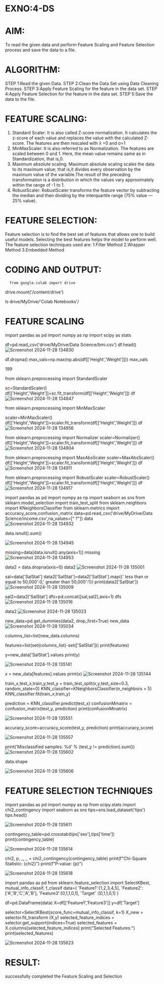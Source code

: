 # EXNO:4-DS
# AIM:
To read the given data and perform Feature Scaling and Feature Selection process and save the
data to a file.

# ALGORITHM:
STEP 1:Read the given Data.
STEP 2:Clean the Data Set using Data Cleaning Process.
STEP 3:Apply Feature Scaling for the feature in the data set.
STEP 4:Apply Feature Selection for the feature in the data set.
STEP 5:Save the data to the file.

# FEATURE SCALING:
1. Standard Scaler: It is also called Z-score normalization. It calculates the z-score of each value and replaces the value with the calculated Z-score. The features are then rescaled with x̄ =0 and σ=1
2. MinMaxScaler: It is also referred to as Normalization. The features are scaled between 0 and 1. Here, the mean value remains same as in Standardization, that is,0.
3. Maximum absolute scaling: Maximum absolute scaling scales the data to its maximum value; that is,it divides every observation by the maximum value of the variable.The result of the preceding transformation is a distribution in which the values vary approximately within the range of -1 to 1.
4. RobustScaler: RobustScaler transforms the feature vector by subtracting the median and then dividing by the interquartile range (75% value — 25% value).

# FEATURE SELECTION:
Feature selection is to find the best set of features that allows one to build useful models. Selecting the best features helps the model to perform well.
The feature selection techniques used are:
1.Filter Method
2.Wrapper Method
3.Embedded Method

# CODING AND OUTPUT:
      from google.colab import drive
drive.mount('/content/drive')

ls drive/MyDrive/'Colab Notebooks'/

# **FEATURE SCALING**

import pandas as pd
import numpy as np
import scipy as stats

df=pd.read_csv('drive/MyDrive/Data Science/bmi.csv')
df.head()
![Screenshot 2024-11-28 134830](https://github.com/user-attachments/assets/38b737cc-f0e2-45b5-9c34-cce539f94849)

df.dropna()
max_vals=np.max(np.abs(df[['Height','Weight']]))
max_vals

199

from sklearn.preprocessing import StandardScaler

sc=StandardScaler()
df[['Height','Weight']]=sc.fit_transform(df[['Height','Weight']]) 
 df
![Screenshot 2024-11-28 134847](https://github.com/user-attachments/assets/7f498f9c-af74-46e4-a695-bba30454d3d8)


from sklearn.preprocessing import MinMaxScaler

scaler=MinMaxScaler()
df[['Height','Weight']]=scaler.fit_transform(df[['Height','Weight']])
df
![Screenshot 2024-11-28 134856](https://github.com/user-attachments/assets/1aaf4a7e-6d28-4588-8ce2-ced8ba28f23d)

from sklearn.preprocessing import Normalizer
scaler=Normalizer()
df[['Height','Weight']]=scaler.fit_transform(df[['Height','Weight']])
df
![Screenshot 2024-11-28 134904](https://github.com/user-attachments/assets/1ed2c679-e73d-450a-832f-ffb5dccda288)

from sklearn.preprocessing import MaxAbsScaler
scaler=MaxAbsScaler()
df[['Height','Weight']]=scaler.fit_transform(df[['Height','Weight']])
df
![Screenshot 2024-11-28 134911](https://github.com/user-attachments/assets/b52caacb-f2f1-4738-81a7-3ef5dd3996ac)

from sklearn.preprocessing import RobustScaler
scaler=RobustScaler()
df[['Height','Weight']]=scaler.fit_transform(df[['Height','Weight']])
df
![Screenshot 2024-11-28 134917](https://github.com/user-attachments/assets/06517dcf-898b-4447-b21a-a28187c92f88)

import pandas as pd
import numpy as np
import seaborn as sns
from sklearn.model_selection import train_test_split
from sklearn.neighbors import KNeighborsClassifier
from sklearn.metrics import accuracy_score,confusion_matrix
data=pd.read_csv('drive/MyDrive/Data Science/income.csv',na_values=[" ?"])
data
![Screenshot 2024-11-28 134932](https://github.com/user-attachments/assets/7b71e752-4f40-464d-802a-305143df3522)


data.isnull().sum()

![Screenshot 2024-11-28 134945](https://github.com/user-attachments/assets/5bf87e09-8cea-4b3a-af63-b543ff04373a)

missing=data[data.isnull().any(axis=1)]
missing
![Screenshot 2024-11-28 134953](https://github.com/user-attachments/assets/bfc4143f-7426-4e33-a40a-0438b41993cc)

data2 = data.dropna(axis=0)
data2
![Screenshot 2024-11-28 135001](https://github.com/user-attachments/assets/55230dbc-c0d7-42d6-afe5-1562677f8233)

sal=data['SalStat']
data2['SalStat']=data2['SalStat'].map({' less than or equal to 50,000':0,' greater than 50,000':1})
print(data2['SalStat'])
![Screenshot 2024-11-28 135009](https://github.com/user-attachments/assets/e1991ca0-a818-41ad-9adb-0a7012991a27)

sal2=data2['SalStat']
dfs=pd.concat([sal,sal2],axis=1)
dfs
![Screenshot 2024-11-28 135016](https://github.com/user-attachments/assets/1f17d7cb-0b2e-4041-9906-ea48b14a9fab)

data2
![Screenshot 2024-11-28 135023](https://github.com/user-attachments/assets/c8a3544d-5dfe-48a1-9749-7b1d3a0ac48b)

new_data=pd.get_dummies(data2, drop_first=True)
new_data
![Screenshot 2024-11-28 135034](https://github.com/user-attachments/assets/efb8a360-a409-4dee-a963-63e714c0d5ef)

columns_list=list(new_data.columns)

features=list(set(columns_list)-set(['SalStat']))
print(features)

y=new_data['SalStat'].values
print(y)

![Screenshot 2024-11-28 135141](https://github.com/user-attachments/assets/1158ce13-6267-420d-ba29-ea4f4df7df24)

x = new_data[features].values
print(x)
![Screenshot 2024-11-28 135144](https://github.com/user-attachments/assets/d274100b-3090-4674-8441-2e9fe0d63a92)

train_x,test_x,train_y,test_y = train_test_split(x,y,test_size=0.3, random_state=0)
KNN_classifier=KNeighborsClassifier(n_neighbors = 5)
KNN_classifier.fit(train_x,train_y)

prediction = KNN_classifier.predict(test_x)
confusionMmatrix = confusion_matrix(test_y, prediction)
print(confusionMmatrix)

![Screenshot 2024-11-28 135551](https://github.com/user-attachments/assets/d078bb3c-8a2e-4652-a9bc-f1e2d4e08d2e)

accuracy_score=accuracy_score(test_y, prediction)
print(accuracy_score)

![Screenshot 2024-11-28 135557](https://github.com/user-attachments/assets/acec7d7a-0198-4366-8271-c9f90614882e)

print('Misclassified samples: %d' % (test_y != prediction).sum())
![Screenshot 2024-11-28 135602](https://github.com/user-attachments/assets/3ea67e20-ea92-420e-815c-8739c6ca019f)

data.shape

![Screenshot 2024-11-28 135606](https://github.com/user-attachments/assets/efaa55aa-33a5-4312-9685-423b58c3da1c)

# **FEATURE SELECTION TECHNIQUES**

import pandas as pd
import numpy as np
from scipy.stats import chi2_contingency
import seaborn as sns
tips=sns.load_dataset('tips')
tips.head()

![Screenshot 2024-11-28 135611](https://github.com/user-attachments/assets/de5ed262-c7f9-4ab9-b0f9-d84128e651c7)

contingency_table=pd.crosstab(tips['sex'],tips['time'])
print(contingency_table)

![Screenshot 2024-11-28 135614](https://github.com/user-attachments/assets/3f362d76-3d57-48a9-920d-c0dafe31ead8)

chi2, p, _, _ = chi2_contingency(contingency_table)
print(f"Chi-Square Statistic: {chi2}")
print(f"P-value: {p}")

![Screenshot 2024-11-28 135618](https://github.com/user-attachments/assets/4bcb7b45-8ba1-4a79-9698-cabdb12738e4)

import pandas as pd
from sklearn.feature_selection import SelectKBest, mutual_info_classif, f_classif
data={
    'Feature1':[1,2,3,4,5],
    'Feature2': ['A','B','C','A','B'],
    'Feature3':[0,1,1,0,1],
    'Target' :[0,1,1,0,1]
}

df=pd.DataFrame(data)
X=df[['Feature1','Feature3']]
y=df['Target']

selector=SelectKBest(score_func=mutual_info_classif, k=1)
X_new = selector.fit_transform (X,y)
selected_feature_indices = selector.get_support(indices=True)
selected_features = X.columns[selected_feature_indices]
print("Selected Features:")
print(selected_features)

![Screenshot 2024-11-28 135623](https://github.com/user-attachments/assets/6ae1c1fa-eb96-4860-a82c-bd0ed9e5e2ba)

# RESULT:

successfully completed the Feature Scaling and Selection
